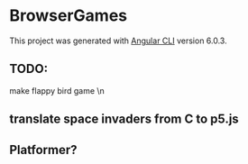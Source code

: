 # BrowserGames

This project was generated with [Angular CLI](https://github.com/angular/angular-cli) version 6.0.3.

## TODO:
make flappy bird game \n
 ## translate space invaders from C to p5.js
 ## Platformer?
